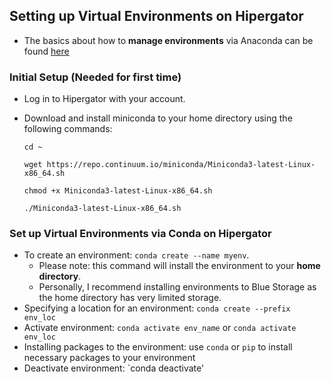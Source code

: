 ## Setting up Virtual Environments on Hipergator
* The basics about how to __manage environments__ via Anaconda can be found [here](https://conda.io/projects/conda/en/latest/user-guide/tasks/manage-environments.html#)

### Initial Setup (Needed for first time)
* Log in to Hipergator with your account.
* Download and install miniconda to your home directory using the following commands:
  
  `cd ~`

  `wget https://repo.continuum.io/miniconda/Miniconda3-latest-Linux-x86_64.sh`

  `chmod +x Miniconda3-latest-Linux-x86_64.sh`

  `./Miniconda3-latest-Linux-x86_64.sh`


### Set up Virtual Environments via Conda on Hipergator
* To create an environment: `conda create --name myenv`.
  * Please note: this command will install the environment to your __home directory__.
  * Personally, I recommend installing environments to Blue Storage as the home directory has very limited storage.
* Specifying a location for an environment: `conda create --prefix env_loc`
* Activate environment: `conda activate env_name` or `conda activate env_loc`
* Installing packages to the environment: use `conda` or `pip` to install necessary packages to your environment
* Deactivate environment: `conda deactivate'

